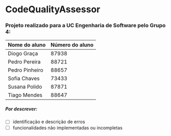 # CodeQualityAssessor

### Projeto realizado para a UC Engenharia de Software pelo **Grupo 4**:

Nome do aluno | Número do aluno
------------ | -------------
Diogo Graça |	87938
Pedro Pereira	| 88721
Pedro Pinheiro | 88657
Sofia Chaves | 73433
Susana Polido |	87871
Tiago Mendes |	88647

##### Por descrever:
- [ ] identificação e descrição de erros
- [ ] funcionalidades não implementadas ou incompletas
